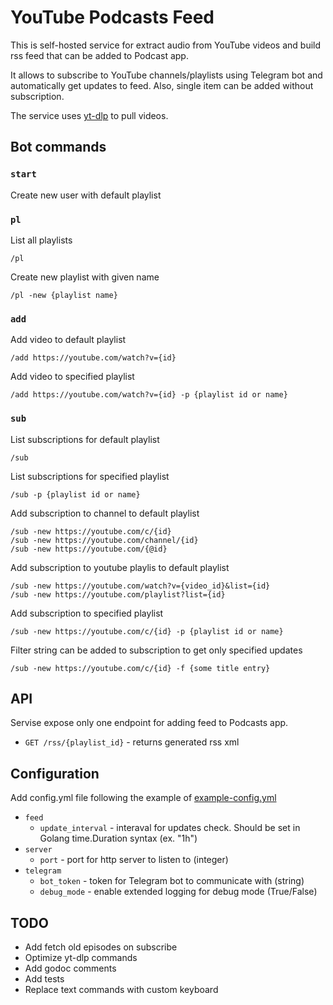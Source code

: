 # YouTube Podcasts Feed

This is self-hosted service for extract audio from YouTube videos and build rss feed that can be added to Podcast app.

It allows to subscribe to YouTube channels/playlists using Telegram bot and automatically get updates to feed.
Also, single item can be added without subscription.

The service uses [yt-dlp](https://github.com/yt-dlp/yt-dlp) to pull videos.

## Bot commands

### `start`
Create new user with default playlist

### `pl`
List all playlists
```
/pl
```

Create new playlist with given name
```
/pl -new {playlist name}
```

### `add`

Add video to default playlist
```
/add https://youtube.com/watch?v={id}
```

Add video to specified playlist
```
/add https://youtube.com/watch?v={id} -p {playlist id or name}
```

### `sub`
List subscriptions for default playlist
```
/sub
```

List subscriptions for  specified playlist
```
/sub -p {playlist id or name}
```

Add subscription to channel to default playlist
```
/sub -new https://youtube.com/c/{id}
/sub -new https://youtube.com/channel/{id}
/sub -new https://youtube.com/{@id}
```

Add subscription to youtube playlis to default playlist
```
/sub -new https://youtube.com/watch?v={video_id}&list={id}
/sub -new https://youtube.com/playlist?list={id}
```

Add subscription to specified playlist
```
/sub -new https://youtube.com/c/{id} -p {playlist id or name}
```

Filter string can be added to subscription to get only specified updates
```
/sub -new https://youtube.com/c/{id} -f {some title entry}
```

## API
Servise expose only one endpoint for adding feed to Podcasts app.

- `GET /rss/{playlist_id}` - returns generated rss xml

## Configuration
Add config.yml file following the example of [example-config.yml](https://github.com/wckd1/tg-youtube-podcasts-bot/blob/main/example-config.yml)

- `feed`
    - `update_interval` - interaval for updates check. Should be set in Golang time.Duration syntax (ex. "1h")
- `server`
    - `port` - port for http server to listen to (integer)
- `telegram`
    - `bot_token` - token for Telegram bot to communicate with (string)
    - `debug_mode` - enable extended logging for debug mode (True/False)

## TODO
- Add fetch old episodes on subscribe
- Optimize yt-dlp commands
- Add godoc comments
- Add tests
- Replace text commands with custom keyboard
